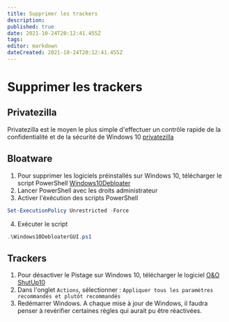 ```yaml
---
title: Supprimer les trackers
description: 
published: true
date: 2021-10-24T20:12:41.455Z
tags: 
editor: markdown
dateCreated: 2021-10-24T20:12:41.455Z
---
```


# Supprimer les trackers


## Privatezilla
Privatezilla est le moyen le plus simple d'effectuer un contrôle rapide de la confidentialité et de la sécurité de Windows 10
[privatezilla](https://github.com/builtbybel/privatezilla/releases)

## Bloatware
1. Pour supprimer les logiciels préinstallés sur Windows 10, télécharger le script PowerShell [Windows10Debloater](https://github.com/Sycnex/Windows10Debloater)
2. Lancer PowerShell avec les droits administrateur
3. Activer l'éxécution des scripts PowerShell
```powershell
Set-ExecutionPolicy Unrestricted -Force
```
4. Exécuter le script
```powershell
.\Windows10DebloaterGUI.ps1
```

## Trackers
1. Pour désactiver le Pistage sur Windows 10, télécharger le logiciel [O&O ShutUp10](https://www.oo-software.com/fr/shutup10)
2. Dans l'onglet `Actions`, sélectionner : `Appliquer tous les paramètres recommandés et plutôt recommandés`
3. Redémarrer Windows. A chaque mise à jour de Windows, il faudra penser à revérifier certaines règles qui aurait pu être réactivées.
